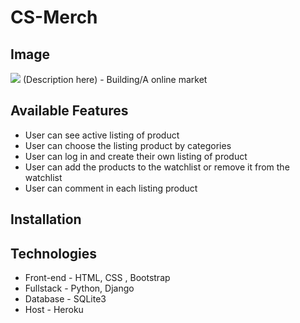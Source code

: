 # CS-Merch
## Image
![](https://user-images.githubusercontent.com/106542253/230991250-7ad8686a-9176-4e27-a42a-c6bcd6c6907c.png)
(Description here) - Building/A online market  
## Available Features
- User can see active listing of product
- User can choose the listing product by categories 
- User can log in and create their own listing of product
- User can add the products to the watchlist or remove it from the watchlist
- User can comment in each listing product
## Installation 
## Technologies
- Front-end - HTML, CSS , Bootstrap
- Fullstack - Python, Django
- Database - SQLite3
- Host - Heroku
